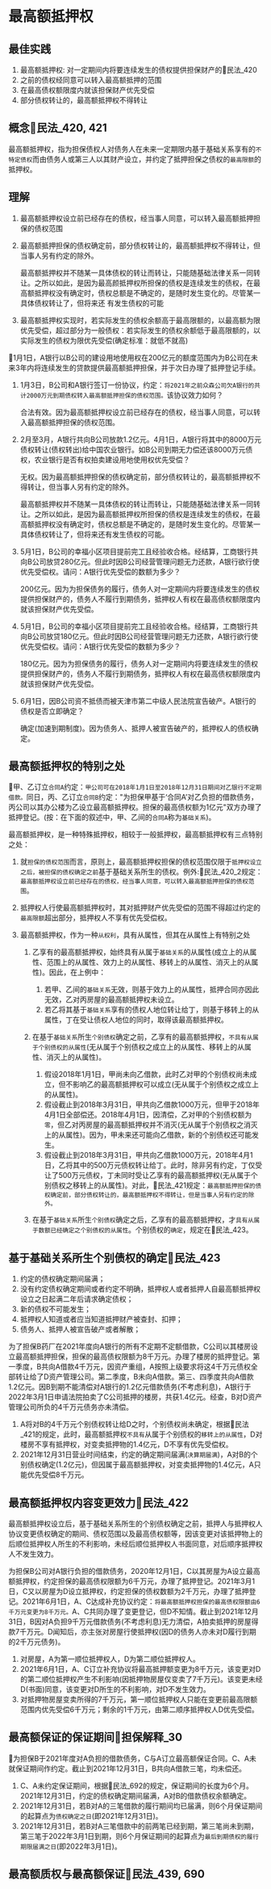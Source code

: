 # 最高额抵押权


## 最佳实践

1. 最高额抵押权: 对一定期间内将要连续发生的债权提供担保财产的🚪民法_420
2. 之前的债权经同意可以转入最高额抵押的范围
3. 在最高债权额限度内就该担保财产优先受偿
4. 部分债权转让的，最高额抵押权不得转让

## 概念🚪民法_420, 421


最高额抵押权，指为担保债权人对债务人在未来一定期限内基于基础关系享有的`不特定债权`而由债务人或第三人以其财产设立，并约定了抵押担保之债权的`最高限额`的抵押权。

## 理解
1. 最高额抵押权设立前已经存在的债权，经当事人同意，可以转入最高额抵押担保的债权范围
2. 最高额抵押担保的债权确定前，部分债权转让的，最高额抵押权不得转让，但当事人另有约定的除外。

    最高额抵押权并不随某一具体债权的转让而转让，只能随基础法律关系一同转让。之所以如此，是因为最高颜抵押权所担保的债权是连续发生的债权，在最高额抵押权没有确定时，债权总额是不确定的，是随时发生变化的。尽管某一具体债权转让了，但将来还
    有发生债权的可能

3. 最高额抵押权实现时，若实际发生的债权余额高于最高限额的，以最高额为限优先受偿，超过部分为一般债权：若实际发生的债权余额低于最高限额的，以实际发生的债权为限优先受偿(确定标准：就低不就高)

🍐1月1日，A银行以B公司的建设用地使用权在200亿元的额度范围内为B公司在未来3年内将连续发生的贷款提供最高额抵押担保，并于次日办理了抵押登记手续。

1. 1月3日，B公司和A银行签订一份协议，约定：`将2021年之前众森公司欠A银行的共计2000万元到期债权转入最高额抵押担保的债权范围。`该协议效力如何？
    
    合法有效。因为最高额抵押权设立前已经存在的债权，经当事人同意，可以转入最高额抵押担保的债权范围。

2. 2月至3月，A银行共向B公司放款1.2亿元。4月1日，A银行将其中的8000万元债权转让(债权转出)给中国农业银行。如B公司到期无力偿还该8000万元债权，农业银行是否有权拍卖建设用地使用权优先受偿？
    
    无权。因为最高额抵押担保的债权确定前，部分债权转让的，最高额抵押权不得转让，但当事人另有约定的除外。

    最高额抵押权并不随某一具体债权的转让而转让，只能随基础法律关系一同转让。之所以如此，是因为最高额抵押权所担保的债权是连续发生的债权，在最高额抵押权没有确定时，债权总额是不确定的，是随时发生变化的。尽管某一具体债权转让了，但将来还有发生债权的可能。

3. 5月1日，B公司的幸福小区项目提前完工且经验收合格。经结算，工商银行共向B公司放贷280亿元。但此时因B公司经营管理问题无力还款，A银行欲行使优先受偿权。请问：A银行优先受偿的数额为多少？
    
    200亿元。因为为担保债务的履行，债务人对一定期间内将要连续发生的债权提供担保财产的，债务人不履行到期债务，抵押权人有权在最高债权额限度内就该担保财产优先受偿。

4. 5月1日，B公司的幸福小区项目提前完工且经验收合格。经结算，工商银行共向B公司放贷180亿元。但此时因B公司经营管理问题无力还款，A银行欲行使优先受偿权。请问：A银行优先受偿的数额为多少？
    
    180亿元。因为为担保债务的履行，债务人对一定期间内将要连续发生的债权提供担保财产的，债务人不履行到期债务，抵押权人有权在最高债权额限度内就该担保财产优先受偿。

5. 6月1日，因B公司资不抵债而被天津市第二中级人民法院宣告破产。A银行的债权是否立即确定？
    
    确定(加速到期制度)。因为债务人、抵押人被宣告破产的，抵押权人的债权确定。






## 最高额抵押权的特别之处

🍐甲、乙订立`合同A`约定：`甲公司可在2018年1月1日至2018年12月31日期间对乙银行不定期借款。`同日，丙、乙订立`合同B`约定："为担保甲基于‘合同A’对乙负担的借款债务，丙公司以其办公楼为乙设立最高额抵押权。担保的最高债权额为1亿元"双方办理了抵押登记。(按：在下面的叙述中，甲、乙间的`合同A`称为`基础关系`)。

最高额抵押权，是一种特殊抵押权，相较于一般抵押权，最高额抵押权有三点特别之处：

1. 就`担保的债权范围`而言，原则上，最高额抵押权担保的债权范围仅限于`抵押权设立之后，被担保的债权确定之前`基于基础关系所生的债权。例外:🚪民法_420_2规定：`最高额抵押权设立前已经存在的债权，经当事人同意，可以转入最高额抵押担保的债权范围`。

2. 抵押权人行使最高额抵押权时，其对抵押财产优先受偿的范围不得超过约定的`最高限额`超出部分，抵押权人不享有优先受偿权。

3. 最高额抵押权，作为一种`从权利`，具有从属性，但其在从属性上有特别之处

    1. 乙享有的最高额抵押权，始终具有从属于`基础关系`的从属性(成立上的从属性、范围上的从属性、效力上的从属性、移转上的从属性、消灭上的从属性)。因此，在上例中：
        1. 若甲、乙间的`基础关系`无效，则基于效力上的从属性，抵押合同亦因此无效，乙对丙房屋的最高额抵押权未设立。
        2. 若乙将其基于`基础关系`享有的债权人地位转让给丁，则基于移转上的从属性，丁在受让债权人地位的同时，取得该最高额抵押权。

    2. 在基于`基础关系`所生`个别债权`确定之前，乙享有的最高额抵押权，`不具有从属于个别债权的从属性`(无从属于个别债权之成立上的从属性、移转上的从属性、消灭上的从属性)。

        1. 假设2018年1月1日，甲尚未向乙借款，此时乙对甲的个别债权尚未成立，但不影响乙的最高额抵押权可以成立(无从属于个别债权之成立上的从属性)。
        2. 假设截止到2018年3月31日，甲共向乙借款1000万元，但甲于2018年4月1日全部偿还。2018年4月1日，因清偿，乙对甲的个别债权额为`零`，但乙对丙房屋的最高额抵押权并不消灭(无从属于个别债权之消灭上的从属性)。因为，甲未来还可能向乙借款，新的个别债权还可能发生。
        3. 假设截止到2018年3月31日，甲共向乙借款1000万元，2018年4月1日，乙将其中的500万元债权转让给丁。此时，除非另有约定，丁仅受让了500万元债权，丁未同时受让乙享有的最高额抵押权(无从属于个别债权之移转上的从属性)。对此，🚪民法_421规定：`最高额抵押担保的债权确定前，部分债权转让的，最高额抵押权不得转让，但是当事人另有约定的除外。`

    3. 在基于`基础关系`所生`个别债权`确定之后，乙享有的最高额抵押权，才`具有从属于数额已经确定之个别债权的从属性`。个别债权的`确定`，规定在🚪民法_423。

## 基于基础关系所生个别债权的确定🚪民法_423

1. 约定的债权确定期间届满；
2. 没有约定债权确定期间或者约定不明确，抵押权人或者抵押人自最高额抵押权设立之日起满二年后请求确定债权；
3. 新的债权不可能发生；
4. 抵押权人知道或者应当知道抵押财产被查封、扣押；
5. 债务人、抵押人被宣告破产或者解散；

为了担保B药厂在2021年度向A银行的所有不定期不定额借款，C公司以其楼房设立最高额抵押担保，担保的最高债权限额为8千万元。办理了楼房的抵押登记。第一季度，B共向A借款4千万元，因资产重组，A按照上级要求将这4千万元债权全部转让给了D资产管理公司。第二季度，B未向A借款。第三、四季度共向A借款1.2亿元。因B到期不能清偿对A银行的1.2亿元借款债务(不考虑利息)，A银行于2022年3月1日申请法院拍卖了C公司抵押的楼房，共获1.4亿元。经查，B对D资产管理公司所负的4千万元债务亦未清偿。
1. A将对B的4千万元个别债权转让给D之时，个别债权尚未确定，根据🚪民法_421的规定，此时，最高额抵押权`不具有`从属于个别债权的`移转上的从属性`，D对楼房不享有抵押权，对变卖抵押物的1.4亿元，D不享有优先受偿权。
2. 2021年12月31日营业时间结束，约定的确定期间届满(`决算期届满`)，A对B的个别债权确定(1.2亿元)，但因属于最高额抵押权，对变卖抵押物的1.4亿元，A只能优先受偿8千万元。



## 最高额抵押权内容变更效力🚪民法_422


最高额抵押权设立后，基于基础关系所生的个别债权确定之前，抵押人与抵押权人协议变更债权确定的期间、债权范围以及最高债权额等，因该变更对该抵押物上的后顺位抵押权人所生的不利影响，未经后顺位抵押权人书面同意，对后顺序抵押权人不发生效力。


为担保B公司对A银行负担的借款债务，2020年12月1日，C以其房屋为A设立最高额抵押权，约定担保的最高债权限额为6千万元，办理了抵押登记。2021年3月1日，C又以房屋为D设立抵押权，约定担保的债权数额为2千万元，办理了抵押登记。2021年6月1日，A、C达成补充协议约定：`将最高额抵押权担保的最高债权限额由6千万元变更为8千万元。`A、C共同办理了变更登记，但D不知情。截止到2021年12月31日，B因对A负担9千万元借款债务(不考虑利息)无力清偿，A拍卖抵押的房屋得款7千万元。D闻知后，亦主张对房屋行使抵押权(因D的债务人亦未对D履行到期的2千万元债务)。
1. 对房屋，A为第一顺位抵押权人，D为第二顺位抵押权人。
2. 2021年6月1日，A、C订立补充协议将最高抵押额变更为8千万元，该变更对D的第二顺位抵押权产生不利影响(因抵押物房屋仅变卖了7千万元)。该变更未经D(书面)同意，该变更对D所生的不利影响，对D不发生效力。
3. 对抵押物房屋变卖所得的7千万元，第一顺位抵押权人只能在变更前最高限额范围内优先受偿6千万元；剩余的1千万元，由第二顺序抵押权人D优先受偿。


## 最高额保证的保证期间🚪担保解释_30


🍐为担保B于2021年度对A负担的借款债务，C与A订立最高额保证合同。C、A未就保证期间作约定。截止到2021年12月31日，B共向A借款三笔，均未偿还。
1. C、A未约定保证期间，根据🚪民法_692的规定，保证期间的长度为6个月。2021年12月31日，约定的债权确定期间届满，A对B的借款债权余额确定。
2. 2021年12月31日，若B对A的三笔借款的履行期间均已届满，则6个月保证期间的起算点为`债权确定之日`(即2021年12月31日)。
3. 2021年12月31日，若B对A三笔借款中的前两笔已经到期，第三笔尚未到期，第三笔于2022年3月1日到期，则6个月保证期间的起算点为`最后到期债权的履行期限届满之日`(即2022年3月1日)。

## 最高额质权与最高额保证🚪民法_439, 690


